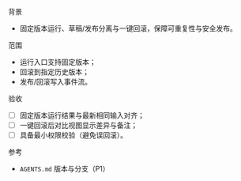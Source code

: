 背景
- 固定版本运行、草稿/发布分离与一键回滚，保障可重复性与安全发布。

范围
- 运行入口支持固定版本；
- 回滚到指定历史版本；
- 发布/回滚写入事件流。

验收
- [ ] 固定版本运行结果与最新相同输入对齐；
- [ ] 一键回滚后对比视图显示差异与备注；
- [ ] 具备最小权限校验（避免误回滚）。

参考
- `AGENTS.md` 版本与分支（P1）

